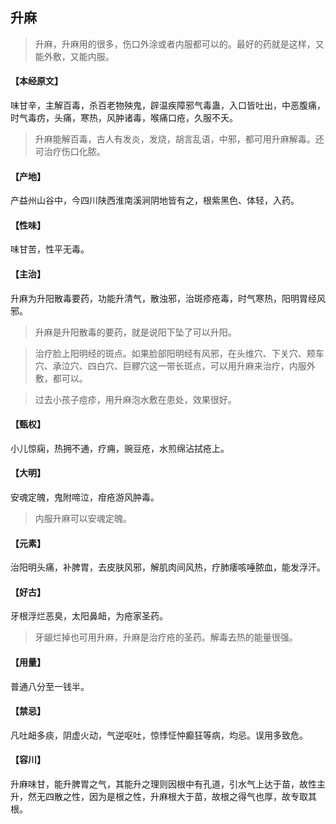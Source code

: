 ## 升麻

> 升麻，升麻用的很多，伤口外涂或者内服都可以的。最好的药就是这样，又能外敷，又能内服。

#### 【本经原文】
味甘辛，主解百毒，杀百老物殃鬼，辟温疾障邪气毒蛊，入口皆吐出，中恶腹痛，时气毒疠，头痛，寒热，风肿诸毒，喉痛口疮，久服不夭。

> 升麻能解百毒，古人有发炎，发烧，胡言乱语，中邪，都可用升麻解毒。还可治疗伤口化脓。

#### 【产地】
产益州山谷中，今四川陕西淮南溪涧阴地皆有之，根紫黑色、体轻，入药。
#### 【性味】
味甘苦，性平无毒。
#### 【主治】
升麻为升阳散毒要药，功能升清气，散浊邪，治斑疹疮毒，时气寒热，阳明胃经风邪。

> 升麻是升阳散毒的要药，就是说阳下坠了可以升阳。

> 治疗脸上阳明经的斑点。如果脸部阳明经有风邪，在头维穴、下关穴、颊车穴、承泣穴、四白穴、巨髎穴这一带长斑点，可以用升麻来治疗，内服外敷，都可以。

> 过去小孩子痘疹，用升麻泡水敷在患处，效果很好。

#### 【甄权】
小儿惊痫，热拥不通，疗痈，豌豆疮，水煎绵沾拭疮上。
#### 【大明】
安魂定魄，鬼附啼泣，疳疮游风肿毒。

> 内服升麻可以安魂定魄。

#### 【元素】
治阳明头痛，补脾胃，去皮肤风邪，解肌肉间风热，疗肺痿咳唾脓血，能发浮汗。
#### 【好古】
牙根浮烂恶臭，太阳鼻衄，为疮家圣药。

> 牙龈烂掉也可用升麻，升麻是治疗疮的圣药。解毒去热的能量很强。

#### 【用量】
普通八分至一钱半。
#### 【禁忌】
凡吐衄多痰，阴虚火动，气逆呕吐，惊悸怔忡癫狂等病，均忌。误用多致危。
#### 【容川】
升麻味甘，能升脾胃之气，其能升之理则因根中有孔道，引水气上达于苗，故性主升，然无四散之性，因为是根之性，升麻根大于苗，故根之得气也厚，故专取其根。